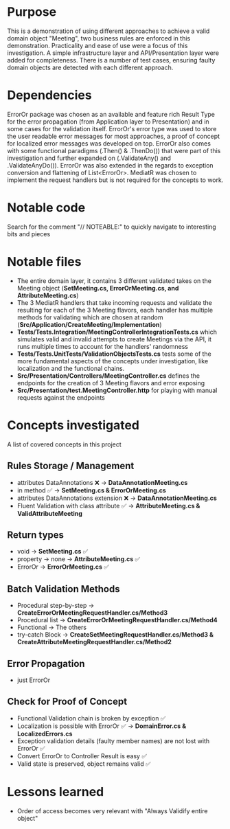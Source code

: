 # Purpose
This is a demonstration of using different approaches to achieve a valid domain object "Meeting", two business rules are enforced in this demonstration. Practicality and ease of use were a focus of this investigation.
A simple infrastructure layer and API/Presentation layer were added for completeness. There is a number of test cases, ensuring faulty domain objects are detected with each different approach.

# Dependencies
ErrorOr package was chosen as an available and feature rich Result Type for the error propagation (from Application layer to Presentation) and in some cases for the validation itself.
ErrorOr's error type was used to store the user readable error messages for most approaches, a proof of concept for localized error messages was developed on top.
ErrorOr also comes with some functional paradigms (.Then() & .ThenDo()) that were part of this investigation and further expanded on (.ValidateAny() and .ValidateAnyDo()).
ErrorOr was also extended in the regards to exception conversion and flattening of List<ErrorOr<T>>.
MediatR was chosen to implement the request handlers but is not required for the concepts to work.

# Notable code
Search for the comment "// NOTEABLE:" to quickly navigate to interesting bits and pieces

# Notable files
- The entire domain layer, it contains 3 different validated takes on the Meeting object (**SetMeeting.cs, ErrorOrMeeting.cs, and AttributeMeeting.cs**)
- The 3 MediatR handlers that take incoming requests and validate the resulting for each of the 3 Meeting flavors, each handler has multiple methods for validating which are chosen at random (**Src/Application/CreateMeeting/Implementation**)
- **Tests/Tests.Integration/MeetingControllerIntegrationTests.cs** which simulates valid and invalid attempts to create Meetings via the API, it runs multiple times to account for the handlers' randomness
- **Tests/Tests.UnitTests/ValidationObjectsTests.cs** tests some of the more fundamental aspects of the concepts under investigation, like localization and the functional chains.
- **Src/Presentation/Controllers/MeetingController.cs** defines the endpoints for the creation of  3 Meeting flavors and error exposing
- **Src/Presentation/test.MeetingController.http** for playing with manual requests against the endpoints

# Concepts investigated
A list of covered concepts in this project

## Rules Storage / Management
- attributes DataAnnotations  ❌ -> **DataAnnotationMeeting.cs**
- in method ✅ -> **SetMeeting.cs & ErrorOrMeeting.cs**
- attributes DataAnnotations extension ❌ -> **DataAnnotationMeeting.cs**
- Fluent Validation with class attribute ✅ -> **AttributeMeeting.cs & ValidAttributeMeeting**

## Return types
- void -> **SetMeeting.cs** ✅
- property -> none -> **AttributeMeeting.cs** ✅
- ErrorOr -> **ErrorOrMeeting.cs** ✅


## Batch Validation Methods
- Procedural step-by-step -> **CreateErrorOrMeetingRequestHandler.cs/Method3**
- Procedural list -> **CreateErrorOrMeetingRequestHandler.cs/Method4**
- Functional -> The others
- try-catch Block -> **CreateSetMeetingRequestHandler.cs/Method3 & CreateAttributeMeetingRequestHandler.cs/Method2**

## Error Propagation
- just ErrorOr

## Check for Proof of Concept
- Functional Validation chain is broken by exception ✅
- Localization is possible with ErrorOr  ✅ -> **DomainError.cs & LocalizedErrors.cs**
- Exception validation details (faulty member names) are not lost with ErrorOr ✅
- Convert ErrorOr to Controller Result is easy ✅
- Valid state is preserved, object remains valid ✅

# Lessons learned
- Order of access becomes very relevant with "Always Validify entire object"
